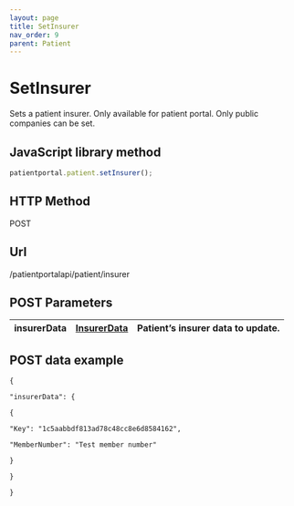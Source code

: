 ```yaml
---
layout: page
title: SetInsurer
nav_order: 9
parent: Patient
---
```


# SetInsurer

Sets a patient insurer. Only available for patient portal. Only public companies can be set.

## JavaScript library method

```javascript
patientportal.patient.setInsurer();
```

## HTTP Method

POST

## ****Url****

/patientportalapi/patient/insurer

## POST Parameters

| insurerData | [InsurerData](#_InsurerData) | Patient’s insurer data to update. |
| --- | --- | --- |

## POST data example

```
{

"insurerData": {

{

"Key": "1c5aabbdf813ad78c48cc8e6d8584162",

"MemberNumber": "Test member number"

}

}

}
```
